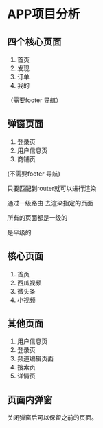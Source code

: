 APP项目分析
===========

四个核心页面
------------
1. 首页
2. 发现
3. 订单
4. 我的

（需要footer 导航）

弹窗页面
--------
1. 登录页
2. 用户信息页
3. 商铺页

(不需要footer 导航)


只要匹配到router就可以进行渲染

通过一级路由 去渲染指定的页面

所有的页面都是一级的

<Footer/> 是平级的



核心页面
--------
1. 首页
2. 西瓜视频
3. 微头条
4. 小视频

其他页面
--------
1. 用户信息页
2. 登录页
3. 频道编辑页面
4. 搜索页
5. 详情页

页面内弹窗
----------
关闭弹窗后可以保留之前的页面。 